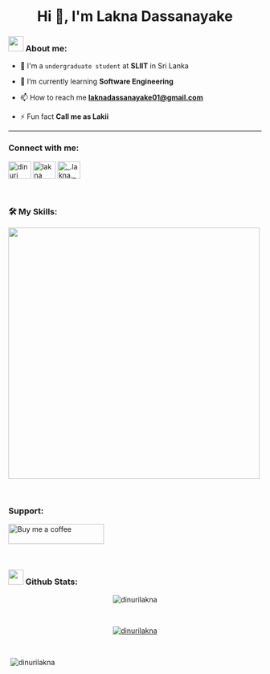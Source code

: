<h1 align="center">Hi 👋, I'm Lakna Dassanayake</h1>

<h3><picture><img src = "https://github.com/7oSkaaa/7oSkaaa/blob/main/Images/about_me.gif?raw=true" width = 30px></picture> <b>About me: </b></h3>

- :school: I'm a `undergraduate student` at **SLIIT** in Sri Lanka
- 🌱 I’m currently learning **Software Engineering**

- 📫 How to reach me **laknadassanayake01@gmail.com**

- ⚡ Fun fact **Call me as Lakii**
---
<h3 align="left">Connect with me:</h3>
<p align="left">
<a href="https://linkedin.com/in/dinuri lakna dassanayake" target="blank"><img align="center" src="https://raw.githubusercontent.com/rahuldkjain/github-profile-readme-generator/master/src/images/icons/Social/linked-in-alt.svg" alt="dinuri lakna dassanayake" height="35" width="45" /></a>
<a href="https://fb.com/lakna dassanayake" target="blank"><img align="center" src="https://raw.githubusercontent.com/rahuldkjain/github-profile-readme-generator/master/src/images/icons/Social/facebook.svg" alt="lakna dassanayake" height="35" width="45" /></a>
<a href="https://instagram.com/_.lakna._" target="blank"><img align="center" src="https://raw.githubusercontent.com/rahuldkjain/github-profile-readme-generator/master/src/images/icons/Social/instagram.svg" alt="_.lakna._" height="35" width="45" /></a>
</p>
<br>
<h3>🛠️ My Skills:</h3>

<p align="left">
<img width="500px"  src="https://skillicons.dev/icons?i=bootstrap,java,js,html,css,react,nodejs,mongo,git,react,c,vscode,mysql,figma,oracle,cplus&perline=10"  />
</p>
<br />

<h3 align="left">Support:</h3>
<p><a href="https://www.buymeacoffee.com/Buy me a coffee"> <img align="left" src="https://cdn.buymeacoffee.com/buttons/v2/default-yellow.png" height="40" width="190" alt="Buy me a coffee" /></a></p><br><br>

<br>
<br>
<h3><picture> <img src = "https://github.com/7oSkaaa/7oSkaaa/blob/main/Images/Statistics.gif?raw=true" width = 30px>  </picture> <b>Github Stats:</b></h3>

<p align="center"> <img src="https://komarev.com/ghpvc/?username=dinurilakna&label=Profile%20views&color=0e75b6&style=flat" alt="dinurilakna" /> </p><br>


<p align="center"> <a href="https://github.com/ryo-ma/github-profile-trophy"><img src="https://github-profile-trophy.vercel.app/?username=dinurilakna" alt="dinurilakna" /></a> </p><br>


<p>&nbsp;<img align="center" src="https://github-readme-stats.vercel.app/api?username=dinurilakna&show_icons=true&locale=en" alt="dinurilakna" /></p>


